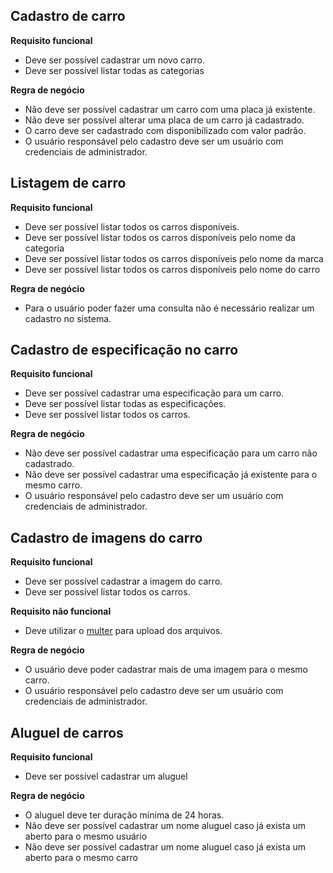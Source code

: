 ## Cadastro de carro

**Requisito funcional**
- Deve ser possível cadastrar um novo carro.
- Deve ser possível listar todas as categorias

**Regra de negócio**
- Não deve ser possível cadastrar um carro com uma placa já existente.
- Não deve ser possível alterar uma placa de um carro já cadastrado.
- O carro deve ser cadastrado com disponibilizado com valor padrão.
- O usuário responsável pelo cadastro deve ser um usuário com credenciais de administrador.

## Listagem de carro

**Requisito funcional**
- Deve ser possível listar todos os carros disponíveis.
- Deve ser possível listar todos os carros disponíveis pelo nome da categoria
- Deve ser possível listar todos os carros disponíveis pelo nome da marca
- Deve ser possível listar todos os carros disponíveis pelo nome do carro

**Regra de negócio**
- Para o usuário poder fazer uma consulta não é necessário realizar um cadastro no sistema.

## Cadastro de especificação no carro

**Requisito funcional**
- Deve ser possível cadastrar uma especificação para um carro.
- Deve ser possível listar todas as especificações.
- Deve ser possível listar todos os carros.

**Regra de negócio**
- Não deve ser possível cadastrar uma especificação para um carro não cadastrado.
- Não deve ser possível cadastrar uma especificação já existente para o mesmo carro.
- O usuário responsável pelo cadastro deve ser um usuário com credenciais de administrador.

## Cadastro de imagens do carro

**Requisito funcional**
- Deve ser possível cadastrar a imagem do carro.
- Deve ser possível listar todos os carros.

**Requisito não funcional**
- Deve utilizar o [multer](https://github.com/expressjs/multer) para upload dos arquivos.

**Regra de negócio**
- O usuário deve poder cadastrar mais de uma imagem para o mesmo carro.
- O usuário responsável pelo cadastro deve ser um usuário com credenciais de administrador.

## Aluguel de carros

**Requisito funcional**
- Deve ser possível cadastrar um aluguel 

**Regra de negócio**
- O aluguel deve ter duração mínima de 24 horas.
- Não deve ser possível cadastrar um nome aluguel caso já exista um aberto para o mesmo usuário
- Não deve ser possível cadastrar um nome aluguel caso já exista um aberto para o mesmo carro

